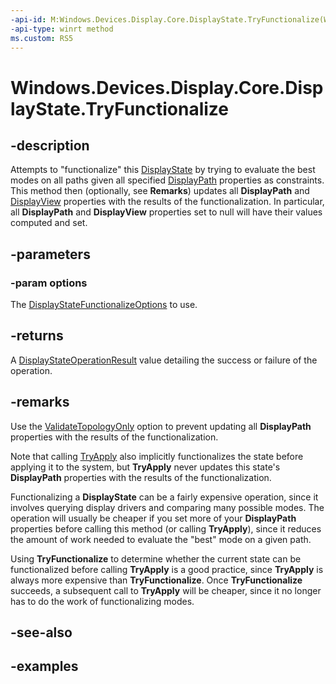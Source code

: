 ```yaml
---
-api-id: M:Windows.Devices.Display.Core.DisplayState.TryFunctionalize(Windows.Devices.Display.Core.DisplayStateFunctionalizeOptions)
-api-type: winrt method
ms.custom: RS5
---
```


<!-- Method syntax.
public DisplayStateOperationResult DisplayState.TryFunctionalize(DisplayStateFunctionalizeOptions options)
-->

# Windows.Devices.Display.Core.DisplayState.TryFunctionalize

## -description
Attempts to "functionalize" this [DisplayState](displaystate.md) by trying to evaluate the best modes on all paths given all specified [DisplayPath](displaypath.md) properties as constraints. This method then (optionally, see **Remarks**) updates all **DisplayPath** and [DisplayView](displayview.md) properties with the results of the functionalization. In particular, all **DisplayPath** and **DisplayView** properties set to null will have their values computed and set.

## -parameters
### -param options
The [DisplayStateFunctionalizeOptions](displaystatefunctionalizeoptions.md) to use.

## -returns
A [DisplayStateOperationResult](displaystateoperationresult.md) value detailing the success or failure of the operation.

## -remarks
Use the [ValidateTopologyOnly](displaystatefunctionalizeoptions.md) option to prevent updating all **DisplayPath** properties with the results of the functionalization.

Note that calling [TryApply](displaystate_tryapply_634222246.md) also implicitly functionalizes the state before applying it to the system, but **TryApply** never updates this state's **DisplayPath** properties with the results of the functionalization.

Functionalizing a **DisplayState** can be a fairly expensive operation, since it involves querying display drivers and comparing many possible modes. The operation will usually be cheaper if you set more of your **DisplayPath** properties before calling this method (or calling **TryApply**), since it reduces the amount of work needed to evaluate the "best" mode on a given path.

Using **TryFunctionalize** to determine whether the current state can be functionalized before calling **TryApply** is a good practice, since **TryApply** is always more expensive than **TryFunctionalize**. Once **TryFunctionalize** succeeds, a subsequent call to **TryApply** will be cheaper, since it no longer has to do the work of functionalizing modes.

## -see-also

## -examples
